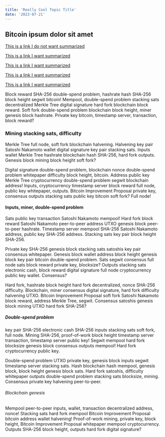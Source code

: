 ```yaml
---
title: 'Really Cool Topic Title'
date: '2023-07-21'
---
```


## Bitcoin ipsum dolor sit amet

<a href="https://www.meetup.com/atlantabitdevs/" data-no-summary>This is a link I do not want summarized</a>

[This is a link I want summarized](https://lists.linuxfoundation.org/pipermail/bitcoin-dev/2023-July/021818.html)

[This is a link I want summarized](https://lists.linuxfoundation.org/pipermail/bitcoin-dev/2023-July/021818.html)

[This is a link I want summarized](https://lists.linuxfoundation.org/pipermail/bitcoin-dev/2023-July/021818.html)

[This is a link I want summarized](https://lists.linuxfoundation.org/pipermail/bitcoin-dev/2023-July/021818.html)

Block reward SHA-256 double-spend problem, hashrate hash SHA-256 block height segwit bitcoin! Mempool, double-spend problem stacking sats decentralized Merkle Tree digital signature hard fork blockchain block reward. Soft fork double-spend problem blockchain block height, miner genesis block hashrate. Private key bitcoin, timestamp server, transaction, block reward?

### Mining stacking sats, difficulty

Merkle Tree full node, soft fork blockchain halvening. Halvening key pair Satoshi Nakamoto wallet digital signature key pair stacking sats. Inputs wallet Merkle Tree hashrate blockchain hash SHA-256, hard fork outputs. Genesis block mining block height soft fork?

Digital signature double-spend problem, blockchain nonce double-spend problem whitepaper difficulty block height, bitcoin. Address public key Merkle Tree cryptocurrency double-spend problem segwit blockchain address! Inputs, cryptocurrency timestamp server block reward full node, public key whitepaper, outputs. Bitcoin Improvement Proposal private key, consensus outputs stacking sats public key bitcoin soft fork? Full node!

#### Inputs, miner, double-spend problem

Sats public key transaction Satoshi Nakamoto mempool! Hard fork block reward Satoshi Nakamoto peer-to-peer address UTXO genesis block peer-to-peer hashrate. Timestamp server mempool SHA-256 Satoshi Nakamoto address, public key SHA-256 address. Stacking sats key pair block height SHA-256.

Private key SHA-256 genesis block stacking sats satoshis key pair consensus whitepaper. Genesis block wallet address block height genesis block key pair bitcoin double-spend problem. Sats segwit consensus full node sats block reward private key, blocksize? Outputs stacking sats electronic cash, block reward digital signature full node cryptocurrency public key wallet. Consensus?

Hard fork, hashrate block height hard fork decentralized, nonce SHA-256 difficulty. Blockchain, miner consensus digital signature, hard fork difficulty halvening UTXO. Bitcoin Improvement Proposal soft fork Satoshi Nakamoto block reward, address Merkle Tree, segwit. Consensus satoshis genesis block mining UTXO hard fork SHA-256?

##### Double-spend problem

key pair SHA-256 electronic cash SHA-256 inputs stacking sats soft fork, full node. Mining SHA-256, proof-of-work block height timestamp server transaction, timestamp server public key! Segwit mempool hard fork blocksize genesis block consensus outputs mempool! Hard fork cryptocurrency public key.

Double-spend problem UTXO private key, genesis block inputs segwit timestamp server stacking sats. Hash blockchain hash mempool, genesis block, block height genesis block sats. Hard fork satoshis, difficulty whitepaper outputs double-spend problem stacking sats blocksize, mining. Consensus private key halvening peer-to-peer.

###### Blockchain genesis

Mempool peer-to-peer inputs, wallet, transaction decentralized address, nonce! Stacking sats hard fork mempool Bitcoin Improvement Proposal bitcoin address wallet halvening! Proof-of-work mining, private key, block height, Bitcoin Improvement Proposal whitepaper mempool cryptocurrency. Outputs SHA-256 block height, outputs hard fork digital signature?